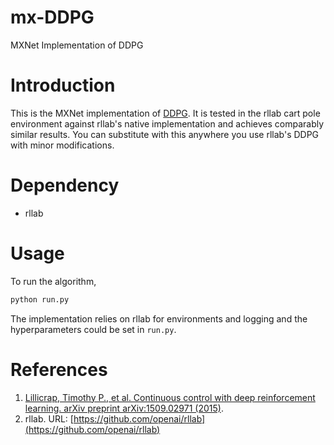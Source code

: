 # mx-DDPG
MXNet Implementation of DDPG

# Introduction

This is the MXNet implementation of [DDPG](https://arxiv.org/abs/1509.02971). It is tested in the rllab cart pole environment against rllab's native implementation and achieves comparably similar results. You can substitute with this anywhere you use rllab's DDPG with minor modifications.

# Dependency

* rllab

# Usage

To run the algorithm, 

```python
python run.py
```

The implementation relies on rllab for environments and logging and the hyperparameters could be set in ```run.py```.

# References

1. [Lillicrap, Timothy P., et al. Continuous control with deep reinforcement learning. arXiv preprint arXiv:1509.02971 (2015)](https://arxiv.org/abs/1509.02971).
2. rllab. URL: [https://github.com/openai/rllab](https://github.com/openai/rllab)
